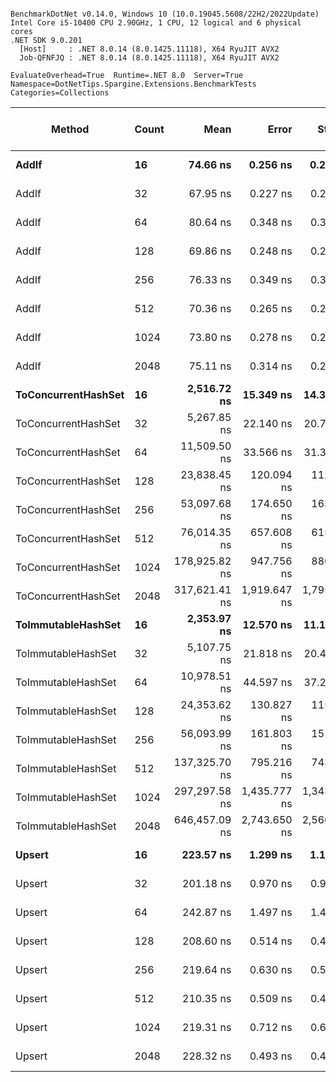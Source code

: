 ```

BenchmarkDotNet v0.14.0, Windows 10 (10.0.19045.5608/22H2/2022Update)
Intel Core i5-10400 CPU 2.90GHz, 1 CPU, 12 logical and 6 physical cores
.NET SDK 9.0.201
  [Host]     : .NET 8.0.14 (8.0.1425.11118), X64 RyuJIT AVX2
  Job-QFNFJQ : .NET 8.0.14 (8.0.1425.11118), X64 RyuJIT AVX2

EvaluateOverhead=True  Runtime=.NET 8.0  Server=True  
Namespace=DotNetTips.Spargine.Extensions.BenchmarkTests  Categories=Collections  

```
| Method              | Count | Mean          | Error        | StdDev       | StdErr     | Min           | Q1            | Median        | Q3            | Max           | Op/s         | CI99.9% Margin | Iterations | Kurtosis | MValue | Skewness | Rank | LogicalGroup | Baseline | Exceptions | Gen0   | Code Size | Completed Work Items | Lock Contentions | Allocated |
|-------------------- |------ |--------------:|-------------:|-------------:|-----------:|--------------:|--------------:|--------------:|--------------:|--------------:|-------------:|---------------:|-----------:|---------:|-------:|---------:|-----:|------------- |--------- |-----------:|-------:|----------:|---------------------:|-----------------:|----------:|
| **AddIf**               | **16**    |      **74.66 ns** |     **0.256 ns** |     **0.213 ns** |   **0.059 ns** |      **74.33 ns** |      **74.52 ns** |      **74.57 ns** |      **74.80 ns** |      **75.11 ns** | **13,394,722.1** |       **6.470 ns** |      **13.00** |    **2.284** |  **2.000** |   **0.5719** |    **3** | *****            | **No**       |          **-** |      **-** |   **1,267 B** |                    **-** |                **-** |         **-** |
| AddIf               | 32    |      67.95 ns |     0.227 ns |     0.212 ns |   0.055 ns |      67.69 ns |      67.76 ns |      67.94 ns |      68.11 ns |      68.29 ns | 14,715,734.2 |       7.473 ns |      15.00 |    1.509 |  2.000 |   0.2688 |    1 | *            | No       |          - |      - |   1,267 B |                    - |                - |         - |
| AddIf               | 64    |      80.64 ns |     0.348 ns |     0.326 ns |   0.084 ns |      80.07 ns |      80.46 ns |      80.55 ns |      80.85 ns |      81.26 ns | 12,400,583.2 |       7.458 ns |      15.00 |    2.210 |  2.000 |   0.3630 |    4 | *            | No       |          - |      - |   1,267 B |                    - |                - |         - |
| AddIf               | 128   |      69.86 ns |     0.248 ns |     0.220 ns |   0.059 ns |      69.59 ns |      69.71 ns |      69.78 ns |      69.96 ns |      70.28 ns | 14,314,941.2 |       6.971 ns |      14.00 |    2.044 |  2.000 |   0.7518 |    2 | *            | No       |          - |      - |   1,267 B |                    - |                - |         - |
| AddIf               | 256   |      76.33 ns |     0.349 ns |     0.327 ns |   0.084 ns |      75.95 ns |      76.07 ns |      76.37 ns |      76.51 ns |      77.14 ns | 13,100,531.7 |       7.458 ns |      15.00 |    2.888 |  2.000 |   0.7982 |    3 | *            | No       |          - |      - |   1,267 B |                    - |                - |         - |
| AddIf               | 512   |      70.36 ns |     0.265 ns |     0.221 ns |   0.061 ns |      69.77 ns |      70.26 ns |      70.38 ns |      70.49 ns |      70.68 ns | 14,213,360.9 |       6.469 ns |      13.00 |    4.321 |  2.000 |  -1.1751 |    2 | *            | No       |          - |      - |   1,267 B |                    - |                - |         - |
| AddIf               | 1024  |      73.80 ns |     0.278 ns |     0.260 ns |   0.067 ns |      73.47 ns |      73.58 ns |      73.73 ns |      74.02 ns |      74.29 ns | 13,550,175.4 |       7.466 ns |      15.00 |    1.545 |  2.000 |   0.3039 |    3 | *            | No       |          - |      - |   1,267 B |                    - |                - |         - |
| AddIf               | 2048  |      75.11 ns |     0.314 ns |     0.279 ns |   0.074 ns |      74.70 ns |      74.85 ns |      75.21 ns |      75.30 ns |      75.63 ns | 13,313,272.8 |       6.963 ns |      14.00 |    1.807 |  2.000 |  -0.0885 |    3 | *            | No       |          - |      - |   1,267 B |                    - |                - |         - |
| **ToConcurrentHashSet** | **16**    |   **2,516.72 ns** |    **15.349 ns** |    **14.357 ns** |   **3.707 ns** |   **2,495.41 ns** |   **2,503.20 ns** |   **2,519.44 ns** |   **2,528.06 ns** |   **2,538.79 ns** |    **397,343.3** |       **5.647 ns** |      **15.00** |    **1.382** |  **2.000** |   **0.0196** |   **10** | *****            | **No**       |          **-** | **0.0343** |        **NA** |                    **-** |                **-** |    **3336 B** |
| ToConcurrentHashSet | 32    |   5,267.85 ns |    22.140 ns |    20.710 ns |   5.347 ns |   5,243.39 ns |   5,247.99 ns |   5,271.17 ns |   5,286.44 ns |   5,305.49 ns |    189,830.9 |       4.826 ns |      15.00 |    1.423 |  2.000 |   0.2321 |   12 | *            | No       |          - | 0.0687 |        NA |                    - |                - |    6736 B |
| ToConcurrentHashSet | 64    |  11,509.50 ns |    33.566 ns |    31.398 ns |   8.107 ns |  11,435.73 ns |  11,487.30 ns |  11,514.99 ns |  11,532.58 ns |  11,554.69 ns |     86,884.7 |       3.447 ns |      15.00 |    2.681 |  2.000 |  -0.7011 |   14 | *            | No       |          - | 0.1678 |        NA |                    - |                - |   15448 B |
| ToConcurrentHashSet | 128   |  23,838.45 ns |   120.094 ns |   112.336 ns |  29.005 ns |  23,624.64 ns |  23,767.49 ns |  23,876.24 ns |  23,907.38 ns |  23,999.29 ns |     41,949.0 |      -7.002 ns |      15.00 |    1.838 |  2.000 |  -0.2969 |   15 | *            | No       |          - | 0.3357 |        NA |                    - |                - |   30904 B |
| ToConcurrentHashSet | 256   |  53,097.68 ns |   174.650 ns |   163.368 ns |  42.181 ns |  52,830.47 ns |  52,987.93 ns |  53,103.45 ns |  53,201.93 ns |  53,430.70 ns |     18,833.2 |     -13.591 ns |      15.00 |    2.154 |  2.000 |   0.1673 |   16 | *            | No       |          - | 0.6714 |        NA |                    - |                - |   63448 B |
| ToConcurrentHashSet | 512   |  76,014.35 ns |   657.608 ns |   615.127 ns | 158.825 ns |  75,179.72 ns |  75,545.48 ns |  75,966.71 ns |  76,322.32 ns |  77,288.55 ns |     13,155.4 |     -71.913 ns |      15.00 |    2.310 |  2.000 |   0.5964 |   18 | *            | No       |          - | 0.4883 |        NA |                    - |                - |   46384 B |
| ToConcurrentHashSet | 1024  | 178,925.82 ns |   947.756 ns |   886.532 ns | 228.902 ns | 177,699.62 ns | 178,299.93 ns | 178,854.50 ns | 179,431.62 ns | 180,732.04 ns |      5,588.9 |    -106.951 ns |      15.00 |    2.075 |  2.000 |   0.2317 |   20 | *            | No       |          - | 1.4648 |        NA |                    - |                - |  146008 B |
| ToConcurrentHashSet | 2048  | 317,621.41 ns | 1,919.647 ns | 1,795.639 ns | 463.632 ns | 314,581.37 ns | 316,527.93 ns | 317,877.95 ns | 318,673.12 ns | 321,187.92 ns |      3,148.4 |    -224.316 ns |      15.00 |    2.249 |  2.000 |  -0.0191 |   22 | *            | No       |          - | 1.9531 |        NA |                    - |                - |  185089 B |
| **ToImmutableHashSet**  | **16**    |   **2,353.97 ns** |    **12.570 ns** |    **11.143 ns** |   **2.978 ns** |   **2,334.95 ns** |   **2,346.57 ns** |   **2,353.62 ns** |   **2,359.16 ns** |   **2,379.84 ns** |    **424,814.7** |       **5.511 ns** |      **14.00** |    **2.917** |  **2.000** |   **0.5178** |    **9** | *****            | **No**       |          **-** | **0.0114** |     **388 B** |                    **-** |                **-** |    **1096 B** |
| ToImmutableHashSet  | 32    |   5,107.75 ns |    21.818 ns |    20.408 ns |   5.269 ns |   5,078.10 ns |   5,092.45 ns |   5,111.94 ns |   5,118.14 ns |   5,141.97 ns |    195,780.9 |       4.865 ns |      15.00 |    1.721 |  2.000 |   0.0883 |   11 | *            | No       |          - | 0.0229 |     388 B |                    - |                - |    2120 B |
| ToImmutableHashSet  | 64    |  10,978.51 ns |    44.597 ns |    37.241 ns |  10.329 ns |  10,932.02 ns |  10,961.12 ns |  10,965.61 ns |  10,985.17 ns |  11,076.52 ns |     91,087.0 |       1.336 ns |      13.00 |    4.066 |  2.000 |   1.2108 |   13 | *            | No       |          - | 0.0305 |     388 B |                    - |                - |    4168 B |
| ToImmutableHashSet  | 128   |  24,353.62 ns |   130.827 ns |   115.974 ns |  30.995 ns |  24,189.50 ns |  24,251.32 ns |  24,350.53 ns |  24,403.93 ns |  24,563.99 ns |     41,061.7 |      -8.498 ns |      14.00 |    1.787 |  2.000 |   0.3259 |   15 | *            | No       |          - | 0.0610 |     388 B |                    - |                - |    8264 B |
| ToImmutableHashSet  | 256   |  56,093.99 ns |   161.803 ns |   151.350 ns |  39.078 ns |  55,826.57 ns |  55,963.39 ns |  56,113.46 ns |  56,216.83 ns |  56,329.61 ns |     17,827.2 |     -12.039 ns |      15.00 |    1.589 |  2.000 |  -0.0727 |   17 | *            | No       |          - | 0.1221 |     388 B |                    - |                - |   16456 B |
| ToImmutableHashSet  | 512   | 137,325.70 ns |   795.216 ns |   743.846 ns | 192.060 ns | 136,293.43 ns | 136,786.57 ns | 137,177.27 ns | 137,838.18 ns | 138,966.72 ns |      7,282.0 |     -88.530 ns |      15.00 |    2.266 |  2.000 |   0.5226 |   19 | *            | No       |          - | 0.2441 |     388 B |                    - |                - |   32840 B |
| ToImmutableHashSet  | 1024  | 297,297.58 ns | 1,435.777 ns | 1,343.027 ns | 346.768 ns | 295,523.95 ns | 296,265.97 ns | 297,033.81 ns | 297,909.57 ns | 299,980.30 ns |      3,363.6 |    -165.884 ns |      15.00 |    2.128 |  2.000 |   0.6025 |   21 | *            | No       |          - | 0.4883 |     388 B |                    - |                - |   65609 B |
| ToImmutableHashSet  | 2048  | 646,457.09 ns | 2,743.650 ns | 2,566.412 ns | 662.645 ns | 641,931.20 ns | 645,295.17 ns | 647,164.21 ns | 648,055.37 ns | 651,290.19 ns |      1,546.9 |    -323.822 ns |      15.00 |    2.223 |  2.000 |  -0.2344 |   23 | *            | No       |          - | 0.9766 |     388 B |                    - |                - |  131145 B |
| **Upsert**              | **16**    |     **223.57 ns** |     **1.299 ns** |     **1.151 ns** |   **0.308 ns** |     **222.13 ns** |     **222.91 ns** |     **223.24 ns** |     **224.19 ns** |     **225.88 ns** |  **4,472,878.1** |       **6.846 ns** |      **14.00** |    **2.334** |  **2.000** |   **0.7569** |    **7** | *****            | **No**       |          **-** |      **-** |     **471 B** |                    **-** |                **-** |         **-** |
| Upsert              | 32    |     201.18 ns |     0.970 ns |     0.907 ns |   0.234 ns |     199.37 ns |     200.69 ns |     201.23 ns |     201.59 ns |     202.75 ns |  4,970,697.8 |       7.383 ns |      15.00 |    2.444 |  2.000 |   0.0319 |    5 | *            | No       |          - |      - |     471 B |                    - |                - |         - |
| Upsert              | 64    |     242.87 ns |     1.497 ns |     1.400 ns |   0.361 ns |     241.45 ns |     241.76 ns |     242.11 ns |     244.09 ns |     245.56 ns |  4,117,478.1 |       7.319 ns |      15.00 |    1.694 |  2.000 |   0.6030 |    8 | *            | No       |          - |      - |     471 B |                    - |                - |         - |
| Upsert              | 128   |     208.60 ns |     0.514 ns |     0.402 ns |   0.116 ns |     207.80 ns |     208.40 ns |     208.62 ns |     208.86 ns |     209.19 ns |  4,793,862.6 |       5.942 ns |      12.00 |    2.130 |  2.000 |  -0.3258 |    6 | *            | No       |          - |      - |     471 B |                    - |                - |         - |
| Upsert              | 256   |     219.64 ns |     0.630 ns |     0.589 ns |   0.152 ns |     218.64 ns |     219.14 ns |     219.78 ns |     219.94 ns |     220.83 ns |  4,552,902.6 |       7.424 ns |      15.00 |    2.141 |  2.000 |   0.1857 |    7 | *            | No       |          - |      - |     471 B |                    - |                - |         - |
| Upsert              | 512   |     210.35 ns |     0.509 ns |     0.477 ns |   0.123 ns |     209.38 ns |     210.15 ns |     210.26 ns |     210.66 ns |     211.17 ns |  4,753,888.0 |       7.438 ns |      15.00 |    2.331 |  2.000 |  -0.0565 |    6 | *            | No       |          - |      - |     471 B |                    - |                - |         - |
| Upsert              | 1024  |     219.31 ns |     0.712 ns |     0.666 ns |   0.172 ns |     218.24 ns |     218.80 ns |     219.40 ns |     219.77 ns |     220.60 ns |  4,559,728.9 |       7.414 ns |      15.00 |    1.919 |  2.000 |   0.1267 |    7 | *            | No       |          - |      - |     471 B |                    - |                - |         - |
| Upsert              | 2048  |     228.32 ns |     0.493 ns |     0.461 ns |   0.119 ns |     227.28 ns |     228.17 ns |     228.36 ns |     228.57 ns |     228.98 ns |  4,379,908.7 |       7.440 ns |      15.00 |    2.861 |  2.000 |  -0.7659 |    7 | *            | No       |          - |      - |     471 B |                    - |                - |         - |
